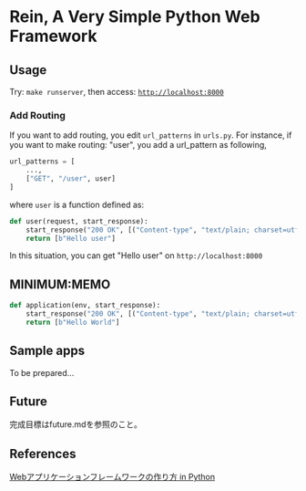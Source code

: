 # Rein, A Very Simple Python Web Framework

## Usage
Try: `make runserver`, then access: [`http://localhost:8000`](http://localhost:8000)

### Add Routing
If you want to add routing, you edit `url_patterns` in `urls.py`. For instance, if you want to make routing: "user", you add a url_pattern as following,
```python
url_patterns = [
    ...,
    ["GET", "/user", user]
]
```
where `user` is a function defined as:
```python
def user(request, start_response):
    start_response("200 OK", [("Content-type", "text/plain; charset=utf-8")])
    return [b"Hello user"]
```
In this situation, you can get "Hello user" on `http://localhost:8000`

## MINIMUM:MEMO
```python
def application(env, start_response):
    start_response("200 OK", [("Content-type", "text/plain; charset=utf-8")])
    return [b"Hello World"]
```

## Sample apps
To be prepared...

## Future
完成目標はfuture.mdを参照のこと。

## References
[Webアプリケーションフレームワークの作り方 in Python](https://c-bata.link/webframework-in-python/)